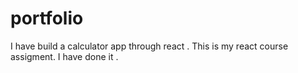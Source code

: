 # portfolio
I have build a calculator app through react . This is my react course assigment. I have done it . 
